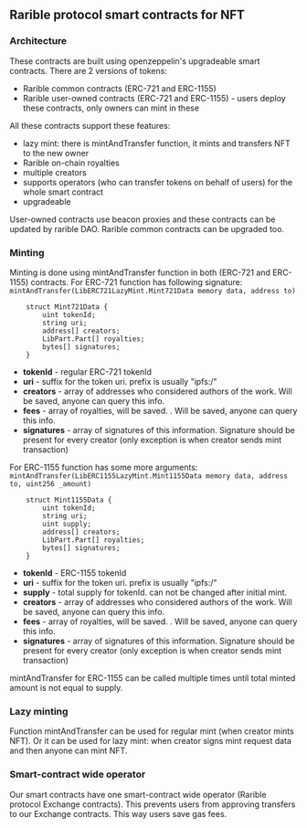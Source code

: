 ## Rarible protocol smart contracts for NFT

### Architecture

These contracts are built using openzeppelin's upgradeable smart contracts. There are 2 versions of tokens:

- Rarible common contracts (ERC-721 and ERC-1155)
- Rarible user-owned contracts (ERC-721 and ERC-1155) - users deploy these contracts, only owners can mint in these

All these contracts support these features:

- lazy mint: there is mintAndTransfer function, it mints and transfers NFT to the new owner
- Rarible on-chain royalties
- multiple creators
- supports operators (who can transfer tokens on behalf of users) for the whole smart contract
- upgradeable 

User-owned contracts use beacon proxies and these contracts can be updated by rarible DAO.
Rarible common contracts can be upgraded too.

### Minting

Minting is done using mintAndTransfer function in both (ERC-721 and ERC-1155) contracts.
For ERC-721 function has following signature: `mintAndTransfer(LibERC721LazyMint.Mint721Data memory data, address to)`

```
    struct Mint721Data {
        uint tokenId;
        string uri;
        address[] creators;
        LibPart.Part[] royalties;
        bytes[] signatures;
    }
```  

- **tokenId** - regular ERC-721 tokenId
- **uri** - suffix for the token uri. prefix is usually "ipfs:/"
- **creators** - array of addresses who considered authors of the work. Will be saved, anyone can query this info.
- **fees** - array of royalties, will be saved. . Will be saved, anyone can query this info.
- **signatures** - array of signatures of this information. Signature should be present for every creator (only exception is when creator sends mint transaction)

For ERC-1155 function has some more arguments: `mintAndTransfer(LibERC1155LazyMint.Mint1155Data memory data, address to, uint256 _amount)`

```
    struct Mint1155Data {
        uint tokenId;
        string uri;
        uint supply;
        address[] creators;
        LibPart.Part[] royalties;
        bytes[] signatures;
    }
```

- **tokenId** - ERC-1155 tokenId
- **uri** - suffix for the token uri. prefix is usually "ipfs:/"
- **supply** - total supply for tokenId. can not be changed after initial mint.
- **creators** - array of addresses who considered authors of the work. Will be saved, anyone can query this info.
- **fees** - array of royalties, will be saved. . Will be saved, anyone can query this info.
- **signatures** - array of signatures of this information. Signature should be present for every creator (only exception is when creator sends mint transaction)

mintAndTransfer for ERC-1155 can be called multiple times until total minted amount is not equal to supply.

### Lazy minting

Function mintAndTransfer can be used for regular mint (when creator mints NFT). Or it can be used for lazy mint: when creator signs mint request data and then anyone can mint NFT.

### Smart-contract wide operator

Our smart contracts have one smart-contract wide operator (Rarible protocol Exchange contracts). This prevents users from approving transfers to our Exchange contracts. This way users save gas fees.